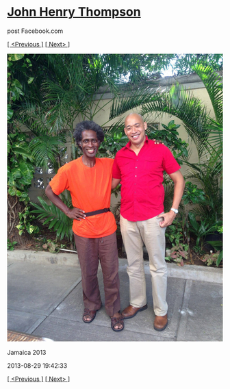 # [John Henry Thompson](../README.md)
post Facebook.com

[[ <Previous ]](2013-08-29-62.md) [[ Next> ]](2013-08-29-64.md)

[![](../media/2013-08-29/Jamaica-2074.jpg)](../README.md)

Jamaica 2013

2013-08-29 19:42:33

[[ <Previous ]](2013-08-29-62.md) [[ Next> ]](2013-08-29-64.md)